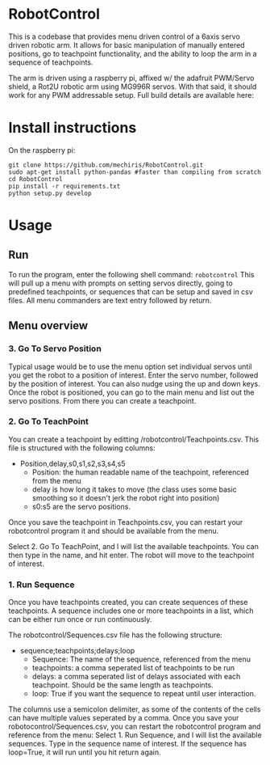 # RobotControl
This is a codebase that provides menu driven control of a 6axis servo driven robotic arm.  It allows for basic manipulation of manually entered positions, go to teachpoint functionality, and the ability to loop the arm in a sequence of teachpoints. 

The arm is driven using a raspberry pi, affixed w/ the adafruit PWM/Servo shield, a Rot2U robotic arm using MG996R servos.  With that said, it should work for any PWM addressable setup.  Full build details are available here:

# Install instructions
On the raspberry pi:

    git clone https://github.com/mechiris/RobotControl.git
    sudo apt-get install python-pandas #faster than compiling from scratch
    cd RobotControl
    pip install -r requirements.txt
    python setup.py develop

# Usage

## Run
To run the program, enter the following shell command:
`robotcontrol`
This will pull up a menu with prompts on setting servos directly, going to predefined teachpoints, or sequences that can be setup and saved in csv files.  All menu commanders are text entry followed by return. 

## Menu overview
### 3. Go To Servo Position
Typical usage would be to use the menu option set individual servos until you get the robot to a position of interest.  Enter the servo number, followed by the position of interest.  You can also nudge using the up and down keys. Once the robot is positioned, you can go to the main menu and list out the servo positions. From there you can create a teachpoint. 

### 2. Go To TeachPoint
You can create a teachpoint by editting /robotcontrol/Teachpoints.csv.  This file is structured with the following columns:
* Position,delay,s0,s1,s2,s3,s4,s5
  * Position: the human readable name of the teachpoint, referenced from the menu 
  * delay is how long it takes to move (the class uses some basic smoothing so it doesn't jerk the robot right into position)
  *  s0:s5 are the servo positions.  

Once you save the teachpoint in Teachpoints.csv, you can restart your robotcontrol program it and should be available from the menu. 

Select 2. Go To TeachPoint, and l will list the available teachpoints.  You can then type in the name, and hit enter.  The robot will move to the teachpoint of interest. 

### 1. Run Sequence
Once you have teachpoints created, you can create sequences of these teachpoints. A sequence includes one or more teachpoints in a list, which can be either run once or run continuously.

The robotcontrol/Sequences.csv file has the following structure:
* sequence;teachpoints;delays;loop 
  * Sequence: The name of the sequence, referenced from the menu
  * teachpoints: a comma seperated list of teachpoints to be run
  * delays: a comma seperated list of delays associated with each teachpoint.  Should be the same length as teachpoints.
  * loop: True if you want the sequence to repeat until user interaction.

The columns use a semicolon delimiter, as some of the contents of the cells can have multiple values seperated by a comma. 
Once you save your robotocontrol/Sequences.csv, you can restart the robotcontrol program and reference from the menu:
Select 1. Run Sequence, and l will list the available sequences.  Type in the sequence name of interest.  If the sequence has loop=True, it will run until you hit return again. 





